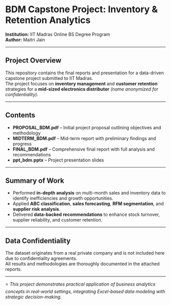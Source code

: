#  BDM Capstone Project: Inventory & Retention Analytics  

**Institution:** IIT Madras Online BS Degree Program  
**Author:** Maitri Jain  

---

##  Project Overview  
This repository contains the final reports and presentation for a data-driven capstone project submitted to IIT Madras.  
The project focuses on **inventory management** and **customer retention** strategies for a **mid-sized electronics distributor** *(name anonymized for confidentiality).*  

---

##  Contents  
- **PROPOSAL_BDM.pdf** – Initial project proposal outlining objectives and methodology  
- **MIDTERM_BDM.pdf** – Mid-term report with preliminary findings and progress  
- **FINAL_BDM.pdf** – Comprehensive final report with full analysis and recommendations  
- **ppt_bdm.pptx** – Project presentation slides  

---

##  Summary of Work  
- Performed **in-depth analysis** on multi-month sales and inventory data to identify inefficiencies and growth opportunities.  
- Applied **ABC classification**, **sales forecasting**, **RFM segmentation**, and **supplier risk analysis**.  
- Delivered **data-backed recommendations** to enhance stock turnover, supplier reliability, and customer retention.  

---

##  Data Confidentiality  
The dataset originates from a real private company and is not included here due to confidentiality agreements.  
All results and methodologies are thoroughly documented in the attached reports.  

---

⭐ *This project demonstrates practical application of business analytics concepts in real-world settings, integrating Excel-based data modeling with strategic decision-making.*
